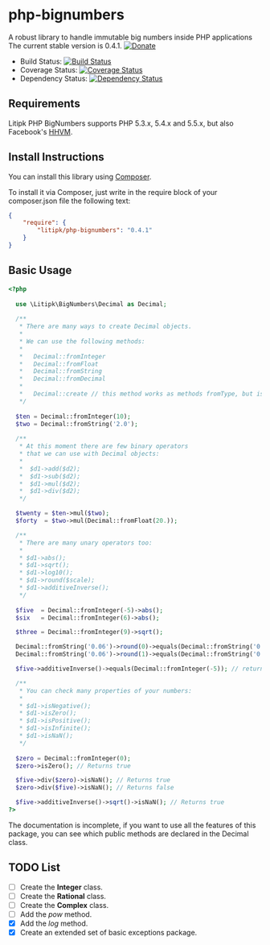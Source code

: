 php-bignumbers
==============

A robust library to handle immutable big numbers inside PHP applications
The current stable version is 0.4.1. [![Donate](https://dl.dropboxusercontent.com/u/487440/reformal/donate.png "Donate")](https://www.gittip.com/castarco/)

* Build Status: [![Build Status](https://api.travis-ci.org/Litipk/php-bignumbers.png?tag=0.4.1)](https://travis-ci.org/Litipk/php-bignumbers)
* Coverage Status: [![Coverage Status](https://coveralls.io/repos/Litipk/php-bignumbers/badge.png?tag=0.4.1)](https://coveralls.io/r/Litipk/php-bignumbers?branch=master)
* Dependency Status: [![Dependency Status](https://www.versioneye.com/user/projects/52cc9058ec1375e42b000085/badge.png)](https://www.versioneye.com/user/projects/52cc9058ec1375e42b000085)

## Requirements

Litipk PHP BigNumbers supports PHP 5.3.x, 5.4.x and 5.5.x,
but also Facebook's [HHVM](http://www.hhvm.com).

## Install Instructions

You can install this library using [Composer](http://getcomposer.org/).

To install it via Composer, just write in the require block of your
composer.json file the following text:

```json
{
    "require": {
        "litipk/php-bignumbers": "0.4.1"
    }
}
```

## Basic Usage

```php
<?php
  
  use \Litipk\BigNumbers\Decimal as Decimal;
  
  /**
   * There are many ways to create Decimal objects.
   *
   * We can use the following methods:
   *
   *   Decimal::fromInteger
   *   Decimal::fromFloat
   *   Decimal::fromString
   *   Decimal::fromDecimal
   *
   *   Decimal::create // this method works as methods fromType, but is more flexible
   */
  
  $ten = Decimal::fromInteger(10);
  $two = Decimal::fromString('2.0');
  
  /**
   * At this moment there are few binary operators
   * that we can use with Decimal objects:
   *
   *  $d1->add($d2);
   *  $d1->sub($d2);
   *  $d1->mul($d2);
   *  $d1->div($d2);
   */

  $twenty = $ten->mul($two);
  $forty  = $two->mul(Decimal::fromFloat(20.));

  /**
   * There are many unary operators too:
   *
   * $d1->abs();
   * $d1->sqrt();
   * $d1->log10();
   * $d1->round($scale);
   * $d1->additiveInverse();
   */
  
  $five  = Decimal::fromInteger(-5)->abs();
  $six   = Decimal::fromInteger(6)->abs();

  $three = Decimal::fromInteger(9)->sqrt();

  Decimal::fromString('0.06')->round(0)->equals(Decimal::fromString('0'));   // returns true
  Decimal::fromString('0.06')->round(1)->equals(Decimal::fromString('0.1')); // returns true

  $five->additiveInverse()->equals(Decimal::fromInteger(-5)); // returns true

  /**
   * You can check many properties of your numbers:
   *
   * $d1->isNegative();
   * $d1->isZero();
   * $d1->isPositive();
   * $d1->isInfinite();
   * $d1->isNaN();
   */
  
  $zero = Decimal::fromInteger(0);
  $zero->isZero(); // Returns true

  $five->div($zero)->isNaN(); // Returns true
  $zero->div($five)->isNaN(); // Returns false

  $five->additiveInverse()->sqrt()->isNaN(); // Returns true
?>
```

The documentation is incomplete, if you want to use
all the features of this package, you can see which
public methods are declared in the Decimal class.


## TODO List

- [ ] Create the **Integer** class.
- [ ] Create the **Rational** class.
- [ ] Create the **Complex** class.
- [ ] Add the *pow* method.
- [X] Add the *log* method.
- [X] Create an extended set of basic exceptions package.
